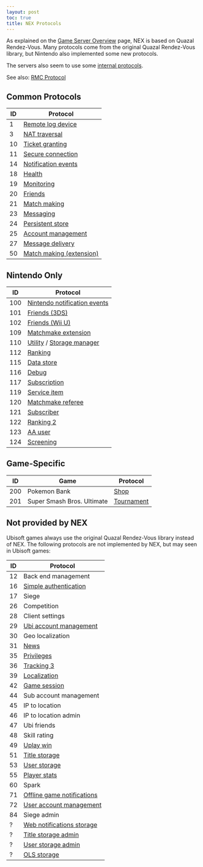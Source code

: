 ```yaml
---
layout: post
toc: true
title: NEX Protocols
---
```


As explained on the [Game Server Overview](/docs/nex) page, NEX is based on Quazal Rendez-Vous. Many protocols come from the original Quazal Rendez-Vous library, but Nintendo also implemented some new protocols.

The servers also seem to use some [internal protocols](/docs/nex/internal-protocols).

See also: [RMC Protocol](/docs/rmc)

## Common Protocols

| ID | Protocol                                                         |
|----|------------------------------------------------------------------|
| 1  | [Remote log device](/docs/nex/protocols/remote-log-device)       |
| 3  | [NAT traversal](/docs/nex/protocols/nat-traversal)               |
| 10 | [Ticket granting](/docs/nex/protocols/authentication)            |
| 11 | [Secure connection](/docs/nex/protocols/secure-connection)       |
| 14 | [Notification events](/docs/nex/protocols/notifications)         |
| 18 | [Health](/docs/nex/protocols/health)                             |
| 19 | [Monitoring](/docs/nex/protocols/monitoring)                     |
| 20 | [Friends](/docs/nex/protocols/friends)                           |
| 21 | [Match making](/docs/nex/protocols/match-making)                 |
| 23 | [Messaging](/docs/nex/protocols/messaging)                       |
| 24 | [Persistent store](/docs/nex/protocols/persistent-store)         |
| 25 | [Account management](/docs/nex/protocols/account-management)     |
| 27 | [Message delivery](/docs/nex/protocols/message-delivery)         |
| 50 | [Match making (extension)](/docs/nex/protocols/match-making-ext) |

## Nintendo Only

| ID  | Protocol                                                                                        |
|-----|-------------------------------------------------------------------------------------------------|
| 100 | [Nintendo notification events](/docs/nex/protocols/nintendo-notifications)                      |
| 101 | [Friends (3DS)](/docs/nex/protocols/friends-3ds)                                                |
| 102 | [Friends (Wii U)](/docs/nex/protocols/friends-wiiu)                                             |
| 109 | [Matchmake extension](/docs/nex/protocols/matchmake-extension)                                  |
| 110 | [Utility](/docs/nex/protocols/utility) / [Storage manager](/docs/nex/protocols/storage-manager) |
| 112 | [Ranking](/docs/nex/protocols/ranking)                                                          |
| 115 | [Data store](/docs/nex/protocols/datastore)                                                     |
| 116 | [Debug](/docs/nex/protocols/debug)                                                              |
| 117 | [Subscription](/docs/nex/protocols/subscription)                                                |
| 119 | [Service item](/docs/nex/protocols/service-item)                                                |
| 120 | [Matchmake referee](/docs/nex/protocols/matchmake-referee)                                      |
| 121 | [Subscriber](/docs/nex/protocols/subscriber)                                                    |
| 122 | [Ranking 2](/docs/nex/protocols/ranking-2)                                                      |
| 123 | [AA user](/docs/nex/protocols/aa-user)                                                          |
| 124 | [Screening](/docs/nex/protocols/screening)                                                      |

## Game-Specific

| ID  | Game                       | Protocol                                     |
|-----|----------------------------|----------------------------------------------|
| 200 | Pokemon Bank               | [Shop](/docs/nex/protocols/shop)             |
| 201 | Super Smash Bros. Ultimate | [Tournament](/docs/nex/protocols/tournament) |

## Not provided by NEX
Ubisoft games always use the original Quazal Rendez-Vous library instead of NEX. The following protocols are not implemented by NEX, but may seen in Ubisoft games:

| ID | Protocol                                                                     |
|----|------------------------------------------------------------------------------|
| 12 | Back end management                                                          |
| 16 | [Simple authentication](/docs/nex/protocols/simple-authentication)           |
| 17 | Siege                                                                        |
| 26 | Competition                                                                  |
| 28 | Client settings                                                              |
| 29 | [Ubi account management](/docs/nex/protocols/ubi-account-management)         |
| 30 | Geo localization                                                             |
| 31 | [News](/docs/nex/protocols/news)                                             |
| 35 | [Privileges](/docs/nex/protocols/privileges)                                 |
| 36 | [Tracking 3](/docs/nex/protocols/tracking-3)                                 |
| 39 | [Localization](/docs/nex/protocols/localization)                             |
| 42 | [Game session](/docs/nex/protocols/game-session)                             |
| 44 | Sub account management                                                       |
| 45 | IP to location                                                               |
| 46 | IP to location admin                                                         |
| 47 | Ubi friends                                                                  |
| 48 | Skill rating                                                                 |
| 49 | [Uplay win](/docs/nex/protocols/uplay-win)                                   |
| 51 | [Title storage](/docs/nex/protocols/title-storage)                           |
| 53 | [User storage](/docs/nex/protocols/user-storage)                             |
| 55 | [Player stats](/docs/nex/protocols/player-stats)                             |
| 60 | Spark                                                                        |
| 71 | [Offline game notifications](/docs/nex/protocols/offline-game-notifications) |
| 72 | [User account management](/docs/nex/protocols/user-account-management)       |
| 84 | Siege admin                                                                  |
| ?  | [Web notifications storage](/docs/nex/protocols/web-notifications-storage)   |
| ?  | [Title storage admin](/docs/nex/protocols/title-storage-admin)               |
| ?  | [User storage admin](/docs/nex/protocols/user-storage-admin)                 |
| ?  | [OLS storage](/docs/nex/protocols/ols-storage)                               |

